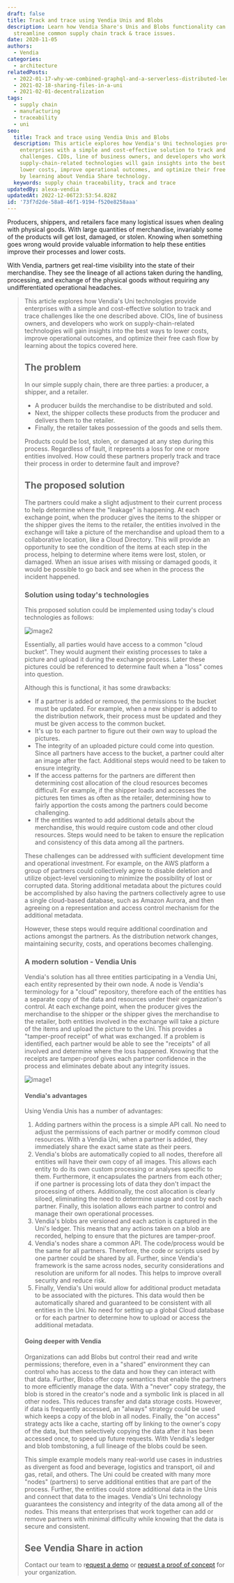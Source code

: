 ```yaml
---
draft: false
title: Track and trace using Vendia Unis and Blobs
description: Learn how Vendia Share's Unis and Blobs functionality can help
  streamline common supply chain track & trace issues.
date: 2020-11-05
authors:
  - Vendia
categories:
  - architecture
relatedPosts:
  - 2022-01-17-why-we-combined-graphql-and-a-serverless-distributed-ledger
  - 2021-02-18-sharing-files-in-a-uni
  - 2021-02-01-decentralization
tags:
  - supply chain
  - manufacturing
  - traceability
  - uni
seo:
  title: Track and trace using Vendia Unis and Blobs
  description: This article explores how Vendia's Uni technologies provide
    enterprises with a simple and cost-effective solution to track and trace
    challenges. CIOs, line of business owners, and developers who work on
    supply-chain-related technologies will gain insights into the best ways to
    lower costs, improve operational outcomes, and optimize their free cash flow
    by learning about Vendia Share technology.
  keywords: supply chain traceability, track and trace
updatedBy: alexa-vendia
updatedAt: 2022-12-06T23:53:54.828Z
id: '73f7d2de-58a8-46f1-9194-f520e8258aaa'
---
```


Producers, shippers, and retailers face many logistical issues when dealing with physical goods. With large quantities of merchandise, invariably some of the products will get lost, damaged, or stolen. Knowing when something goes wrong would provide valuable information to help these entities improve their processes and lower costs.

With Vendia, partners get real-time visibility into the state of their merchandise. They see the lineage of all actions taken during the handling, processing, and exchange of the physical goods without requiring any undifferentiated operational headaches.

<BlockQuote text="Vendia's [Unis](https://www.vendia.com/docs/share/dev-and-use-unis) provide a general-purpose platform for sharing code and data across companies, clouds, and regions." />

This article explores how Vendia's Uni technologies provide enterprises with a simple and cost-effective solution to track and trace challenges like the one described above. CIOs, line of business owners, and developers who work on supply-chain-related technologies will gain insights into the best ways to lower costs, improve operational outcomes, and optimize their free cash flow by learning about the topics covered here.

## The problem

In our simple supply chain, there are three parties: a producer, a shipper, and a retailer. 

- A producer builds the merchandise to be distributed and sold. 
- Next, the shipper collects these products from the producer and delivers them to the retailer.
- Finally, the retailer takes possession of the goods and sells them.

Products could be lost, stolen, or damaged at any step during this process. Regardless of fault, it represents a loss for one or more entities involved. How could these partners properly track and trace their process in order to determine fault and improve?



## The proposed solution

The partners could make a slight adjustment to their current process to help determine where the "leakage" is happening.  At each exchange point, when the producer gives the items to the shipper or the shipper gives the items to the retailer, the entities involved in the exchange will take a picture of the merchandise and upload them to a collaborative location, like a Cloud Directory.  This will provide an opportunity to see the condition of the items at each step in the process, helping to determine where items were lost, stolen, or damaged. When an issue arises with missing or damaged goods, it would be possible to go back and see when in the process the incident happened.

### Solution using today's technologies

This proposed solution could be implemented using today's cloud technologies as follows:

![image2](https://d24nhiikxn5jns.cloudfront.net/optimized/user-images.githubusercontent.com..53227298272397-e62f5c00-1f45-11eb-8a71-5a70589323dd.png)

Essentially, all parties would have access to a common "cloud bucket".  They would augment their existing processes to take a picture and upload it during the exchange process.  Later these pictures could be referenced to determine fault when a "loss" comes into question.

Although this is functional, it has some drawbacks:

- If a partner is added or removed, the permissions to the bucket must be updated.  For example, when a new shipper is added to the distribution network, their process must be updated and they must be given access to the common bucket.
- It's up to each partner to figure out their own way to upload the pictures.
- The integrity of an uploaded picture could come into question.  Since all partners have access to the bucket, a partner could alter an image after the fact.  Additional steps would need to be taken to ensure integrity.
- If the access patterns for the partners are different then determining cost allocation of the cloud resources becomes difficult.  For example, if the shipper loads and accesses the pictures ten times as often as the retailer, determining how to fairly apportion the costs among the partners could become challenging.
- If the entities wanted to add additional details about the merchandise, this would require custom code and other cloud resources.  Steps would need to be taken to ensure the replication and consistency of this data among all the partners.

These challenges can be addressed with sufficient development time and operational investment. For example, on the AWS platform a group of partners could collectively agree to disable deletion and utilize object-level versioning to minimize the possibility of lost or corrupted data. Storing additional metadata about the pictures could be accomplished by also having the partners collectively agree to use a single cloud-based database, such as Amazon Aurora, and then agreeing on a representation and access control mechanism for the additional metadata.

However, these steps would require additional coordination and actions amongst the partners. As the distribution network changes, maintaining security, costs, and operations becomes challenging.

### A modern solution - Vendia Unis

Vendia's solution has all three entities participating in a Vendia Uni, each entity represented by their own node.  A node is Vendia's terminology for a "cloud" repository, therefore each of the entities has a separate copy of the data and resources under their organization's control. At each exchange point, when the producer gives the merchandise to the shipper or the shipper gives the merchandise to the retailer, both entities involved in the exchange will take a picture of the items and upload the picture to the Uni. This provides a "tamper-proof receipt" of what was exchanged. If a problem is identified, each partner would be able to see the "receipts" of all involved and determine where the loss happened. Knowing that the receipts are tamper-proof gives each partner confidence in the process and eliminates debate about any integrity issues.

![image1](https://d24nhiikxn5jns.cloudfront.net/optimized/user-images.githubusercontent.com..53227298272411-e891b600-1f45-11eb-8d2e-e7c855cd4b20.png)

#### Vendia's advantages

Using Vendia Unis has a number of advantages:

1. Adding partners within the process is a simple API call.  No need to adjust the permissions of each partner or modify common cloud resources.  With a Vendia Uni, when a partner is added, they immediately share the exact same state as their peers.
2. Vendia's blobs are automatically copied to all nodes, therefore all entities will have their own copy of all images.  This allows each entity to do its own custom processing or analyses specific to them.  Furthermore, it encapsulates the partners from each other; if one partner is processing lots of data they don't impact the processing of others.  Additionally, the cost allocation is clearly siloed, eliminating the need to determine usage and cost by each partner.  Finally, this isolation allows each partner to control and manage their own operational processes.
3. Vendia's blobs are versioned and each action is captured in the Uni's ledger. This means that any actions taken on a blob are recorded, helping to ensure that the pictures are tamper-proof.
4. Vendia's nodes share a common API.  The code/process would be the same for all partners.  Therefore, the code or scripts used by one partner could be shared by all. Further, since Vendia's framework is the same across nodes, security considerations and resolution are uniform for all nodes.  This helps to improve overall security and reduce risk.
5. Finally, Vendia's Uni would allow for additional product metadata to be associated with the pictures.  This data would then be automatically shared and guaranteed to be consistent with all entities in the Uni. No need for setting up a global Cloud database or for each partner to determine how to upload or access the additional metadata.

#### Going deeper with Vendia

Organizations can add Blobs but control their read and write permissions; therefore, even in a "shared" environment they can control who has access to the data and how they can interact with that data. Further, Blobs offer copy semantics that enable the partners to more efficiently manage the data. With a "never" copy strategy, the blob is stored in the creator's node and a symbolic link is placed in all other nodes. This reduces transfer and data storage costs. However, if data is frequently accessed, an "always" strategy could be used which keeps a copy of the blob in all nodes. Finally, the "on access" strategy acts like a cache, starting off by linking to the owner's copy of the data, but then selectively copying the data after it has been accessed once, to speed up future requests. With Vendia's ledger and blob tombstoning, a full lineage of the blobs could be seen.

This simple example models many real-world use cases in industries as divergent as food and beverage, logistics and transport, oil and gas, retail, and others. The Uni could be created with many more "nodes" (partners) to serve additional entities that are part of the process. Further, the entities could store additional data in the Unis and connect that data to the images. Vendia's Uni technology guarantees the consistency and integrity of the data among all of the nodes. This means that enterprises that work together can add or remove partners with minimal difficulty while knowing that the data is secure and consistent.

## See Vendia Share in action

Contact our team to r[equest a demo](https://meetings.hubspot.com/tim-zonca/contact-an-expert) or [request a proof of concept](https://www.vendia.com/poc) for your organization.